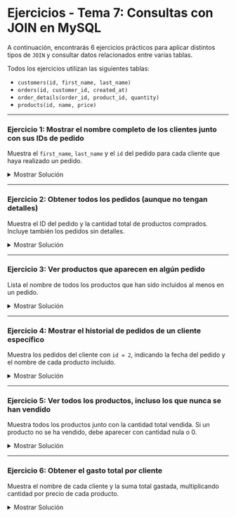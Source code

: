 # **Ejercicios - Tema 7: Consultas con JOIN en MySQL**

A continuación, encontrarás 6 ejercicios prácticos para aplicar distintos tipos de `JOIN` y consultar datos relacionados entre varias tablas.

Todos los ejercicios utilizan las siguientes tablas:

- `customers(id, first_name, last_name)`
- `orders(id, customer_id, created_at)`
- `order_details(order_id, product_id, quantity)`
- `products(id, name, price)`

---

### **Ejercicio 1: Mostrar el nombre completo de los clientes junto con sus IDs de pedido**

Muestra el `first_name`, `last_name` y el `id` del pedido para cada cliente que haya realizado un pedido.

<details><summary>Mostrar Solución</summary>

```sql
SELECT c.first_name, c.last_name, o.id AS order_id
FROM customers c
JOIN orders o ON c.id = o.customer_id;
```

</details>

---

### **Ejercicio 2: Obtener todos los pedidos (aunque no tengan detalles)**

Muestra el ID del pedido y la cantidad total de productos comprados. Incluye también los pedidos sin detalles.

<details><summary>Mostrar Solución</summary>

```sql
SELECT o.id AS order_id, SUM(od.quantity) AS total_items
FROM orders o
LEFT JOIN order_details od ON o.id = od.order_id
GROUP BY o.id;
```

</details>

---

### **Ejercicio 3: Ver productos que aparecen en algún pedido**

Lista el nombre de todos los productos que han sido incluidos al menos en un pedido.

<details><summary>Mostrar Solución</summary>

```sql
SELECT DISTINCT p.name
FROM products p
JOIN order_details od ON p.id = od.product_id;
```

</details>

---

### **Ejercicio 4: Mostrar el historial de pedidos de un cliente específico**

Muestra los pedidos del cliente con `id = 2`, indicando la fecha del pedido y el nombre de cada producto incluido.

<details><summary>Mostrar Solución</summary>

```sql
SELECT o.created_at, p.name AS product_name
FROM orders o
JOIN order_details od ON o.id = od.order_id
JOIN products p ON od.product_id = p.id
WHERE o.customer_id = 2;
```

</details>

---

### **Ejercicio 5: Ver todos los productos, incluso los que nunca se han vendido**

Muestra todos los productos junto con la cantidad total vendida. Si un producto no se ha vendido, debe aparecer con cantidad nula o 0.

<details><summary>Mostrar Solución</summary>

```sql
SELECT p.name, SUM(od.quantity) AS total_vendida
FROM products p
LEFT JOIN order_details od ON p.id = od.product_id
GROUP BY p.id;
```

</details>

---

### **Ejercicio 6: Obtener el gasto total por cliente**

Muestra el nombre de cada cliente y la suma total gastada, multiplicando cantidad por precio de cada producto.

<details><summary>Mostrar Solución</summary>

```sql
SELECT c.first_name, c.last_name, SUM(od.quantity * p.price) AS total_gastado
FROM customers c
JOIN orders o ON c.id = o.customer_id
JOIN order_details od ON o.id = od.order_id
JOIN products p ON od.product_id = p.id
GROUP BY c.id;
```

</details>
